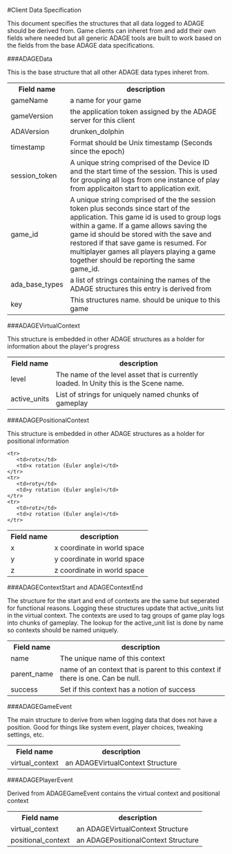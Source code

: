 #Client Data Specification

This document specifies the structures that all data logged to ADAGE should be derived from. Game clients can inheret from and add their own fields where needed but all generic ADAGE tools are built to work based on the fields from the base ADAGE data specifications.

###ADAGEData

This is the base structure that all other ADAGE data types inheret from.

<table>
    <tr> 
        <th>Field name</th>
        <th>description</th>
    </tr>
    <tr>
       <td>gameName</td>
       <td>a name for your game</td>
    </tr>
	<tr>
       <td>gameVersion</td>
       <td>the application token assigned by the ADAGE server for this client</td>
    </tr>
    <tr>
       <td>ADAVersion</td>
       <td>drunken_dolphin</td>
    </tr>
    <tr>
       <td>timestamp</td>
       <td>Format should be Unix timestamp (Seconds since the epoch)</td>
    </tr>
    <tr>
       <td>session_token</td>
       <td>A unique string comprised of the Device ID and the start time of the session. This is used for grouping all logs from one instance of play from applicaiton start to application exit.</td>
    </tr>
     <tr>
       <td>game_id</td>
       <td>A unique string comprised of the the session token plus seconds since start of the application. This game id is used to group logs within a game. If a game allows saving the game id should be stored with the save and restored if that save game is resumed. For multiplayer games all players playing a game together should be reporting the same game_id.</td>
    </tr>
    <tr>
       <td>ada_base_types</td>
       <td>a list of strings containing the names of the ADAGE structures this entry is derived from</td>
    </tr>
    <tr>
       <td>key</td>
       <td>This structures name. should be unique to this game</td>
    </tr>
</table>

###ADAGEVirtualContext

This structure is embedded in other ADAGE structures as a holder for information about the player's progress

<table>
    <tr> 
        <th>Field name</th>
        <th>description</th>
    </tr>
    <tr>
       <td>level</td>
       <td>The name of the level asset that is currently loaded. In Unity this is the Scene name.</td>
    </tr>
	<tr>
       <td>active_units</td>
       <td>List of strings for uniquely named chunks of gameplay</td>
    </tr>
</table>

###ADAGEPositionalContext

This structure is embedded in other ADAGE structures as a holder for positional information

<table>
    <tr> 
        <th>Field name</th>
        <th>description</th>
    </tr>
    <tr>
       <td>x</td>
       <td>x coordinate in world space</td>
    </tr>
    <tr>
       <td>y</td>
       <td>y coordinate in world space</td>
    </tr>
	<tr>
       <td>z</td>
       <td>z coordinate in world space</td>
    </tr>

	<tr>
       <td>rotx</td>
       <td>x rotation (Euler angle)</td>
    </tr>
    <tr>
       <td>roty</td>
       <td>y rotation (Euler angle)</td>
    </tr>
	<tr>
       <td>rotz</td>
       <td>z rotation (Euler angle)</td>
    </tr>
</table>

###ADAGEContextStart and ADAGEContextEnd

The structure for the start and end of contexts are the same but seperated for functional reasons. Logging these structures update that active_units list in the virtual context. The contexts are used to tag groups of game play logs into chunks of gameplay. The lookup for the active_unit list is done by name so contexts should be named uniquely.

<table>
    <tr> 
        <th>Field name</th>
        <th>description</th>
    </tr>
    <tr>
       <td>name</td>
       <td>The unique name of this context</td>
    </tr>
	<tr>
       <td>parent_name</td>
       <td>name of an context that is parent to this context if there is one. Can be null.</td>
    </tr>
    <tr>
       <td>success</td>
       <td>Set if this context has a notion of success</td>
    </tr>
</table>

###ADAGEGameEvent

The main structure to derive from when logging data that does not have a position. Good for things like system event, player choices, tweaking settings, etc.

<table>
    <tr> 
        <th>Field name</th>
        <th>description</th>
    </tr>
    <tr>
       <td>virtual_context</td>
       <td>an ADAGEVirtualContext Structure</td>
    </tr>
</table>

###ADAGEPlayerEvent

Derived from ADAGEGameEvent contains the virtual context and positional context

<table>
    <tr> 
        <th>Field name</th>
        <th>description</th>
    </tr>
    <tr>
       <td>virtual_context</td>
       <td>an ADAGEVirtualContext Structure</td>
    </tr>
    <tr>
       <td>positional_context</td>
       <td>an ADAGEPositionalContext Structure</td>
    </tr>
</table>


